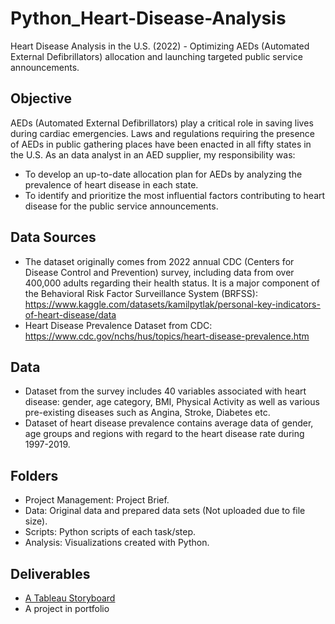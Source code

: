 # Python_Heart-Disease-Analysis
Heart Disease Analysis in the U.S. (2022) - Optimizing AEDs (Automated External Defibrillators) allocation and launching targeted public service announcements.

## Objective
AEDs (Automated External Defibrillators) play a critical role in saving lives during cardiac emergencies. Laws and regulations requiring the presence of AEDs in public gathering places have been enacted in all fifty states in the U.S. As an data analyst in an AED supplier, my responsibility was:  
* To develop an up-to-date allocation plan for AEDs by analyzing the prevalence of heart disease in each state.
* To identify and prioritize the most influential factors contributing to heart disease for the public service announcements.

## Data Sources
* The dataset originally comes from 2022 annual CDC (Centers for Disease Control and Prevention) survey, including data from over 400,000 adults regarding their health status. It is a major component of the Behavioral Risk Factor Surveillance System (BRFSS): https://www.kaggle.com/datasets/kamilpytlak/personal-key-indicators-of-heart-disease/data
* Heart Disease Prevalence Dataset from CDC: https://www.cdc.gov/nchs/hus/topics/heart-disease-prevalence.htm  

## Data  
* Dataset from the survey includes 40 variables associated with heart disease: gender, age category, BMI, Physical Activity as well as various pre-existing diseases such as Angina, Stroke, Diabetes etc.
* Dataset of heart disease prevalence contains average data of gender, age groups and regions with regard to the heart disease rate during 1997-2019.

## Folders
* Project Management: Project Brief.
* Data: Original data and prepared data sets (Not uploaded due to file size). 
* Scripts: Python scripts of each task/step.  
* Analysis: Visualizations created with Python.

## Deliverables
* [A Tableau Storyboard](https://public.tableau.com/app/profile/yiru.si/viz/HeartDiseaseintheU_S__17074796831290/Story1)
* A project in portfolio
